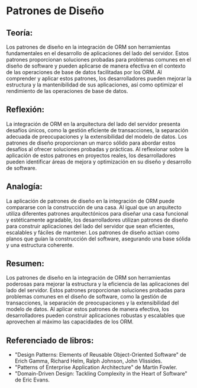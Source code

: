 # Patrones de Diseño
## Teoría:
Los patrones de diseño en la integración de ORM son herramientas fundamentales en el desarrollo de aplicaciones del lado del servidor. Estos patrones proporcionan soluciones probadas para problemas comunes en el diseño de software y pueden aplicarse de manera efectiva en el contexto de las operaciones de base de datos facilitadas por los ORM. Al comprender y aplicar estos patrones, los desarrolladores pueden mejorar la estructura y la mantenibilidad de sus aplicaciones, así como optimizar el rendimiento de las operaciones de base de datos.

## Reflexión:
La integración de ORM en la arquitectura del lado del servidor presenta desafíos únicos, como la gestión eficiente de transacciones, la separación adecuada de preocupaciones y la extensibilidad del modelo de datos. Los patrones de diseño proporcionan un marco sólido para abordar estos desafíos al ofrecer soluciones probadas y prácticas. Al reflexionar sobre la aplicación de estos patrones en proyectos reales, los desarrolladores pueden identificar áreas de mejora y optimización en su diseño y desarrollo de software.

## Analogía:
La aplicación de patrones de diseño en la integración de ORM puede compararse con la construcción de una casa. Al igual que un arquitecto utiliza diferentes patrones arquitectónicos para diseñar una casa funcional y estéticamente agradable, los desarrolladores utilizan patrones de diseño para construir aplicaciones del lado del servidor que sean eficientes, escalables y fáciles de mantener. Los patrones de diseño actúan como planos que guían la construcción del software, asegurando una base sólida y una estructura coherente.

## Resumen:
Los patrones de diseño en la integración de ORM son herramientas poderosas para mejorar la estructura y la eficiencia de las aplicaciones del lado del servidor. Estos patrones proporcionan soluciones probadas para problemas comunes en el diseño de software, como la gestión de transacciones, la separación de preocupaciones y la extensibilidad del modelo de datos. Al aplicar estos patrones de manera efectiva, los desarrolladores pueden construir aplicaciones robustas y escalables que aprovechen al máximo las capacidades de los ORM.

## Referenciado de libros:
- "Design Patterns: Elements of Reusable Object-Oriented Software" de Erich Gamma, Richard Helm, Ralph Johnson, John Vlissides.
- "Patterns of Enterprise Application Architecture" de Martin Fowler.
- "Domain-Driven Design: Tackling Complexity in the Heart of Software" de Eric Evans.
